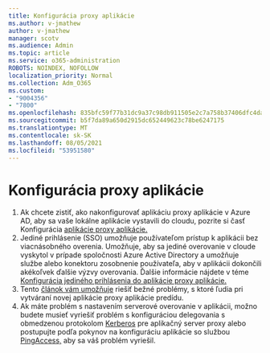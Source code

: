 ```yaml
---
title: Konfigurácia proxy aplikácie
ms.author: v-jmathew
author: v-jmathew
manager: scotv
ms.audience: Admin
ms.topic: article
ms.service: o365-administration
ROBOTS: NOINDEX, NOFOLLOW
localization_priority: Normal
ms.collection: Adm_O365
ms.custom:
- "9004356"
- "7800"
ms.openlocfilehash: 835bfc59f77b31dc9a37c98db911505e2c7a758b37406dfc4da2d139afa61db5
ms.sourcegitcommit: b5f7da89a650d2915dc652449623c78be6247175
ms.translationtype: MT
ms.contentlocale: sk-SK
ms.lasthandoff: 08/05/2021
ms.locfileid: "53951580"
---
```

# <a name="app-proxy-configuration"></a>Konfigurácia proxy aplikácie

1. Ak chcete zistiť, ako nakonfigurovať aplikáciu proxy aplikácie v Azure AD, aby sa vaše lokálne aplikácie vystavili do cloudu, pozrite si časť Konfigurácia [aplikácie proxy aplikácie.](https://docs.microsoft.com/azure/active-directory/application-proxy-config-how-to)
2. Jediné prihlásenie (SSO) umožňuje používateľom prístup k aplikácii bez viacnásobného overenia. Umožňuje, aby sa jediné overovanie v cloude vyskytol v prípade spoločnosti Azure Active Directory a umožňuje službe alebo konektoru zosobnenie používateľa, aby v aplikácii dokončili akékoľvek ďalšie výzvy overovania. Ďalšie informácie nájdete v téme [Konfigurácia jediného prihlásenia do aplikácie proxy aplikácie.](https://docs.microsoft.com/azure/active-directory/application-proxy-config-sso-how-to)
3. Tento [článok vám umožňuje](https://docs.microsoft.com/azure/active-directory/application-proxy-config-problem) riešiť bežné problémy, s ktoré ľudia pri vytváraní novej aplikácie proxy aplikácie predídu.
4. Ak máte problém s nastavením serverové overovanie v aplikácii, možno budete musieť vyriešiť problém s konfiguráciou delegovania s obmedzenou protokolom [Kerberos](https://docs.microsoft.com/azure/active-directory/application-proxy-back-end-kerberos-constrained-delegation-how-to) pre aplikačný server proxy alebo postupujte podľa pokynov na konfiguráciu aplikácie so službou [PingAccess,](https://docs.microsoft.com/azure/active-directory/application-proxy-back-end-ping-access-how-to) aby sa váš problém vyriešil.
